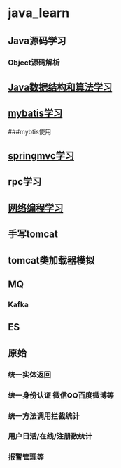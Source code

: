 # java_learn

## Java源码学习
### Object源码解析

## [Java数据结构和算法学习](https://github.com/huaidandaidai/java_learn/blob/master/learn_data_structure/README.md)

## [mybatis学习](https://github.com/huaidandaidai/java_learn/blob/master/learn_mybatis/README.md)

###mybtis使用
## [springmvc学习](https://github.com/huaidandaidai/java_learn/blob/master/learn_springmvc/README.md)

## rpc学习

## [网络编程学习](https://github.com/huaidandaidai/java_learn/blob/master/learn_io/README.md)

## 手写tomcat

## tomcat类加载器模拟

## MQ

### Kafka

## ES


## 原始
### 统一实体返回
### 统一身份认证 微信QQ百度微博等
### 统一方法调用拦截统计
### 用户日活/在线/注册数统计
### 报警管理等
